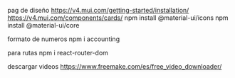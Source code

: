 pag de diseño
https://v4.mui.com/getting-started/installation/
https://v4.mui.com/components/cards/
npm install @material-ui/icons
npm install @material-ui/core

formato de numeros
npm i accounting

para rutas
npm i react-router-dom

descargar videos
https://www.freemake.com/es/free_video_downloader/
